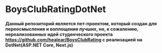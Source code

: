 # BoysClubRatingDotNet
#### Данный репозиторий является пет-проектом, который создан для переосмысления и воплощения лучших, но, к сожалению, нереализованных идей студенческого проекта https://github.com/healear/BoysClubRating с реализацией на DotNet(ASP.NET Core, Next.js)
